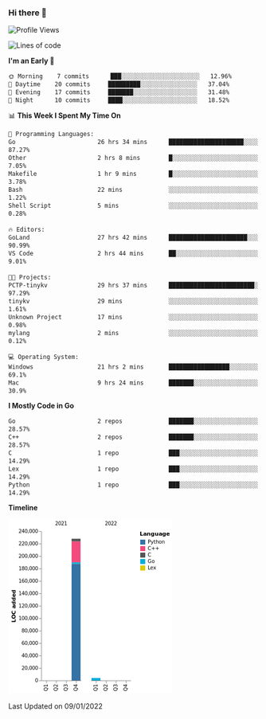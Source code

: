 ### Hi there 👋

<!--START_SECTION:waka-->
![Profile Views](http://img.shields.io/badge/Profile%20Views-0-blue)

![Lines of code](https://img.shields.io/badge/From%20Hello%20World%20I%27ve%20Written-232%20Thousand%20lines%20of%20code-blue)

**I'm an Early 🐤** 

```text
🌞 Morning    7 commits      ███░░░░░░░░░░░░░░░░░░░░░░   12.96% 
🌆 Daytime    20 commits     █████████░░░░░░░░░░░░░░░░   37.04% 
🌃 Evening    17 commits     ███████░░░░░░░░░░░░░░░░░░   31.48% 
🌙 Night      10 commits     ████░░░░░░░░░░░░░░░░░░░░░   18.52%

```


📊 **This Week I Spent My Time On** 

```text
💬 Programming Languages: 
Go                       26 hrs 34 mins      █████████████████████░░░░   87.27% 
Other                    2 hrs 8 mins        █░░░░░░░░░░░░░░░░░░░░░░░░   7.05% 
Makefile                 1 hr 9 mins         █░░░░░░░░░░░░░░░░░░░░░░░░   3.78% 
Bash                     22 mins             ░░░░░░░░░░░░░░░░░░░░░░░░░   1.22% 
Shell Script             5 mins              ░░░░░░░░░░░░░░░░░░░░░░░░░   0.28%

🔥 Editors: 
GoLand                   27 hrs 42 mins      ██████████████████████░░░   90.99% 
VS Code                  2 hrs 44 mins       ██░░░░░░░░░░░░░░░░░░░░░░░   9.01%

🐱‍💻 Projects: 
PCTP-tinykv              29 hrs 37 mins      ████████████████████████░   97.29% 
tinykv                   29 mins             ░░░░░░░░░░░░░░░░░░░░░░░░░   1.61% 
Unknown Project          17 mins             ░░░░░░░░░░░░░░░░░░░░░░░░░   0.98% 
mylang                   2 mins              ░░░░░░░░░░░░░░░░░░░░░░░░░   0.12%

💻 Operating System: 
Windows                  21 hrs 2 mins       █████████████████░░░░░░░░   69.1% 
Mac                      9 hrs 24 mins       ███████░░░░░░░░░░░░░░░░░░   30.9%

```

**I Mostly Code in Go** 

```text
Go                       2 repos             ███████░░░░░░░░░░░░░░░░░░   28.57% 
C++                      2 repos             ███████░░░░░░░░░░░░░░░░░░   28.57% 
C                        1 repo              ███░░░░░░░░░░░░░░░░░░░░░░   14.29% 
Lex                      1 repo              ███░░░░░░░░░░░░░░░░░░░░░░   14.29% 
Python                   1 repo              ███░░░░░░░░░░░░░░░░░░░░░░   14.29%

```


**Timeline**

![Chart not found](https://raw.githubusercontent.com/h3n4l/h3n4l/main/charts/bar_graph.png) 


 Last Updated on 09/01/2022
<!--END_SECTION:waka-->

